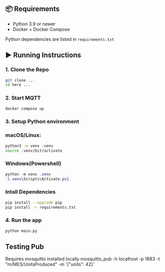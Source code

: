 ## 📦 Requirements

- Python 3.9 or newer
- Docker + Docker Compose

Python dependencies are listed in `requirements.txt`

## ▶️ Running Instructions
### 1. Clone the Repo

```bash
git clone ...
cd here ...

```

### 2. Start MQTT
```bash
docker compose up
```

### 3. Setup Python environment

### macOS/Linux:
```bash
python3 -m venv .venv
source .venv/bit/activate
```

### Windows(Powershell)
```powershell
python -m venv .venv
.\.venv\Scripts\Activate.ps1
```

### Intall Dependencies
```bash
pip install --upgrade pip
pip install -r requirements.txt
```
### 4. Run the app
```bash
python main.py
```

## Testing Pub
Requires mosquitto installed locally
mosquitto_pub -h localhost -p 1883 -t "m/MES/UnitsProduced" -m '{"units": 42}'
